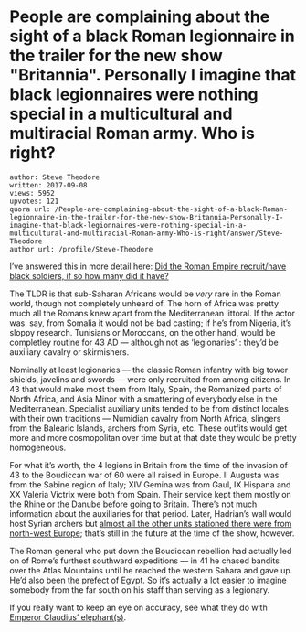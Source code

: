 # People are complaining about the sight of a black Roman legionnaire in the trailer for the new show "Britannia". Personally I imagine that black legionnaires were nothing special in a multicultural and multiracial Roman army. Who is right?

	author: Steve Theodore
	written: 2017-09-08
	views: 5952
	upvotes: 121
	quora url: /People-are-complaining-about-the-sight-of-a-black-Roman-legionnaire-in-the-trailer-for-the-new-show-Britannia-Personally-I-imagine-that-black-legionnaires-were-nothing-special-in-a-multicultural-and-multiracial-Roman-army-Who-is-right/answer/Steve-Theodore
	author url: /profile/Steve-Theodore


I’ve answered this in more detail here: [Did the Roman Empire recruit/have black soldiers, if so how many did it have?](https://www.quora.com/Did-the-Roman-Empire-recruit-have-black-soldiers-if-so-how-many-did-it-have)

The TLDR is that sub-Saharan Africans would be _very_  rare in the Roman world, though not completely unheard of. The horn of Africa was pretty much all the Romans knew apart from the Mediterranean littoral. If the actor was, say, from Somalia it would not be bad casting; if he’s from Nigeria, it’s sloppy research. Tunisians or Moroccans, on the other hand, would be completley routine for 43 AD — although not as ‘legionaries’ : they’d be auxiliary cavalry or skirmishers.

Nominally at least legionaries — the classic Roman infantry with big tower shields, javelins and swords — were only recruited from among citizens. In 43 that would make most them from Italy, Spain, the Romanized parts of North Africa, and Asia Minor with a smattering of everybody else in the Mediterranean. Specialist auxiliary units tended to be from distinct locales with their own traditions — Numidian cavalry from North Africa, slingers from the Balearic Islands, archers from Syria, etc. These outfits would get more and more cosmopolitan over time but at that date they would be pretty homogeneous.

For what it’s worth, the 4 legions in Britain from the time of the invasion of 43 to the Boudiccan war of 60 were all raised in Europe. II Augusta was from the Sabine region of Italy; XIV Gemina was from Gaul, IX Hispana and XX Valeria Victrix were both from Spain. Their service kept them mostly on the Rhine or the Danube before going to Britain. There’s not much information about the auxiliaries for that period. Later, Hadrian’s wall would host Syrian archers but [almost all the other units stationed there were from north-west Europe](https://en.wikipedia.org/wiki/Roman_auxiliaries_in_Britain); that’s still in the future at the time of the show, however.

The Roman general who put down the Boudiccan rebellion had actually led on of Rome’s furthest southward expeditions — in 41 he chased bandits over the Atlas Mountains until he reached the western Sahara and gave up. He’d also been the prefect of Egypt. So it’s actually a lot easier to imagine somebody from the far south on his staff than serving as a legionary.

If you really want to keep an eye on accuracy, see what they do with[ Emperor Claudius’ elephant(s)](https://www.quora.com/What-type-of-elephants-did-the-Romans-use).

